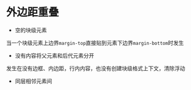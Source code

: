 # 外边距重叠

- 空的块级元素

当一个块级元素上边界`margin-top`直接贴到元素下边界`margin-bottom`时发生

- 没有内容将父元素和后代元素分开

发生在没有边框、内边距，行内内容，也没有创建块级格式上下文，清除浮动

- 同层相邻元素间
